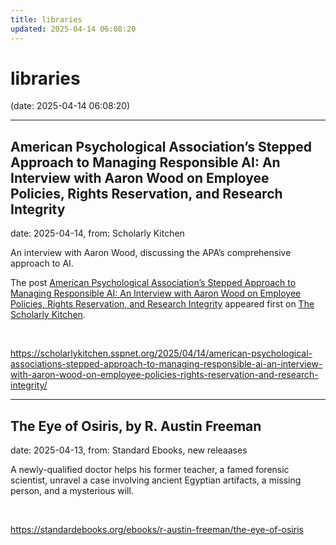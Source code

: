 ```yaml
---
title: libraries
updated: 2025-04-14 06:08:20
---
```


# libraries

(date: 2025-04-14 06:08:20)

---

## American Psychological Association’s Stepped Approach to Managing Responsible AI:  An Interview with Aaron Wood on Employee Policies, Rights Reservation, and Research Integrity

date: 2025-04-14, from: Scholarly Kitchen

<p>An interview with Aaron Wood, discussing the APA’s comprehensive approach to AI.</p>
<p>The post <a href="https://scholarlykitchen.sspnet.org/2025/04/14/american-psychological-associations-stepped-approach-to-managing-responsible-ai-an-interview-with-aaron-wood-on-employee-policies-rights-reservation-and-research-integrity/">American Psychological Association’s Stepped Approach to Managing Responsible AI:  An Interview with Aaron Wood on Employee Policies, Rights Reservation, and Research Integrity</a> appeared first on <a href="https://scholarlykitchen.sspnet.org">The Scholarly Kitchen</a>.</p>
 

<br> 

<https://scholarlykitchen.sspnet.org/2025/04/14/american-psychological-associations-stepped-approach-to-managing-responsible-ai-an-interview-with-aaron-wood-on-employee-policies-rights-reservation-and-research-integrity/>

---

## The Eye of Osiris, by R. Austin Freeman

date: 2025-04-13, from: Standard Ebooks, new releaases

A newly-qualified doctor helps his former teacher, a famed forensic scientist, unravel a case involving ancient Egyptian artifacts, a missing person, and a mysterious will. 

<br> 

<https://standardebooks.org/ebooks/r-austin-freeman/the-eye-of-osiris>

